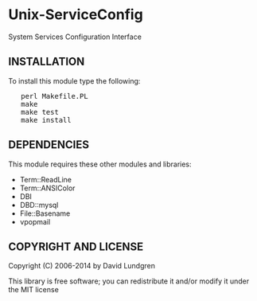 Unix-ServiceConfig
==================

System Services Configuration Interface

INSTALLATION
------------

To install this module type the following:

<pre>
   perl Makefile.PL
   make
   make test
   make install
</pre>

DEPENDENCIES
------------

This module requires these other modules and libraries:

- Term::ReadLine
- Term::ANSIColor
- DBI
- DBD::mysql
- File::Basename
- vpopmail

COPYRIGHT AND LICENSE
---------------------

Copyright (C) 2006-2014 by David Lundgren

This library is free software; you can redistribute it and/or modify
it under the MIT license
